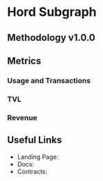 # Hord Subgraph

## Methodology v1.0.0

## Metrics

### Usage and Transactions

### TVL

### Revenue

## Useful Links

- Landing Page:
- Docs:
- Contracts:

